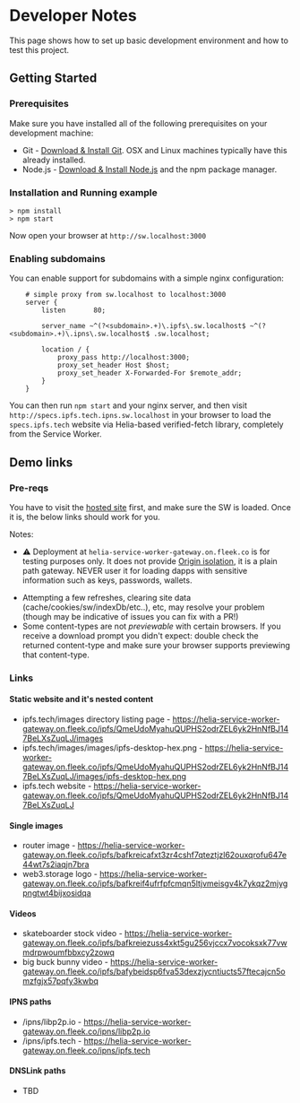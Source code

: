 # Developer Notes

This page shows how to set up basic development environment and how to test
this project.

## Getting Started

### Prerequisites

Make sure you have installed all of the following prerequisites on your development machine:

- Git - [Download & Install Git](https://git-scm.com/downloads). OSX and Linux machines typically have this already installed.
- Node.js - [Download & Install Node.js](https://nodejs.org/en/download/) and the npm package manager.

### Installation and Running example

```console
> npm install
> npm start
```

Now open your browser at `http://sw.localhost:3000`


### Enabling subdomains

You can enable support for subdomains with a simple nginx configuration:

```nginx
    # simple proxy from sw.localhost to localhost:3000
    server {
        listen       80;

        server_name ~^(?<subdomain>.+)\.ipfs\.sw.localhost$ ~^(?<subdomain>.+)\.ipns\.sw.localhost$ .sw.localhost;

        location / {
            proxy_pass http://localhost:3000;
            proxy_set_header Host $host;
            proxy_set_header X-Forwarded-For $remote_addr;
        }
    }
```

You can then run `npm start` and your nginx server, and then visit `http://specs.ipfs.tech.ipns.sw.localhost` in your browser to load the `specs.ipfs.tech` website via Helia-based verified-fetch library, completely from the Service Worker.

## Demo links

### Pre-reqs

You have to visit the [hosted site](https://helia-service-worker-gateway.on.fleek.co/) first, and make sure the SW is loaded. Once it is, the below links should work for you.

Notes:
- ⚠️ Deployment at `helia-service-worker-gateway.on.fleek.co` is for testing purposes only. It does not provide [Origin isolation](https://docs.ipfs.tech/how-to/address-ipfs-on-web/#subdomain-gateway), it is a plain path gateway. NEVER user it for loading dapps with sensitive information such as keys, passwords, wallets. 
* Attempting a few refreshes, clearing site data (cache/cookies/sw/indexDb/etc..), etc, may resolve your problem (though may be indicative of issues you can fix with a PR!)
* Some content-types are not *previewable* with certain browsers. If you receive a download prompt you didn't expect: double check the returned content-type and make sure your browser supports previewing that content-type.

### Links

#### Static website and it's nested content

* ipfs.tech/images directory listing page - https://helia-service-worker-gateway.on.fleek.co/ipfs/QmeUdoMyahuQUPHS2odrZEL6yk2HnNfBJ147BeLXsZuqLJ/images
* ipfs.tech/images/images/ipfs-desktop-hex.png - https://helia-service-worker-gateway.on.fleek.co/ipfs/QmeUdoMyahuQUPHS2odrZEL6yk2HnNfBJ147BeLXsZuqLJ/images/ipfs-desktop-hex.png
* ipfs.tech website - https://helia-service-worker-gateway.on.fleek.co/ipfs/QmeUdoMyahuQUPHS2odrZEL6yk2HnNfBJ147BeLXsZuqLJ

#### Single images

* router image - https://helia-service-worker-gateway.on.fleek.co/ipfs/bafkreicafxt3zr4cshf7qteztjzl62ouxqrofu647e44wt7s2iaqjn7bra
* web3.storage logo - https://helia-service-worker-gateway.on.fleek.co/ipfs/bafkreif4ufrfpfcmqn5ltjvmeisgv4k7ykqz2mjygpngtwt4bijxosidqa

#### Videos

* skateboarder stock video - https://helia-service-worker-gateway.on.fleek.co/ipfs/bafkreiezuss4xkt5gu256vjccx7vocoksxk77vwmdrpwoumfbbxcy2zowq
* big buck bunny video - https://helia-service-worker-gateway.on.fleek.co/ipfs/bafybeidsp6fva53dexzjycntiucts57ftecajcn5omzfgjx57pqfy3kwbq

#### IPNS paths

* /ipns/libp2p.io - https://helia-service-worker-gateway.on.fleek.co/ipns/libp2p.io
* /ipns/ipfs.tech - https://helia-service-worker-gateway.on.fleek.co/ipns/ipfs.tech

#### DNSLink paths

* TBD
